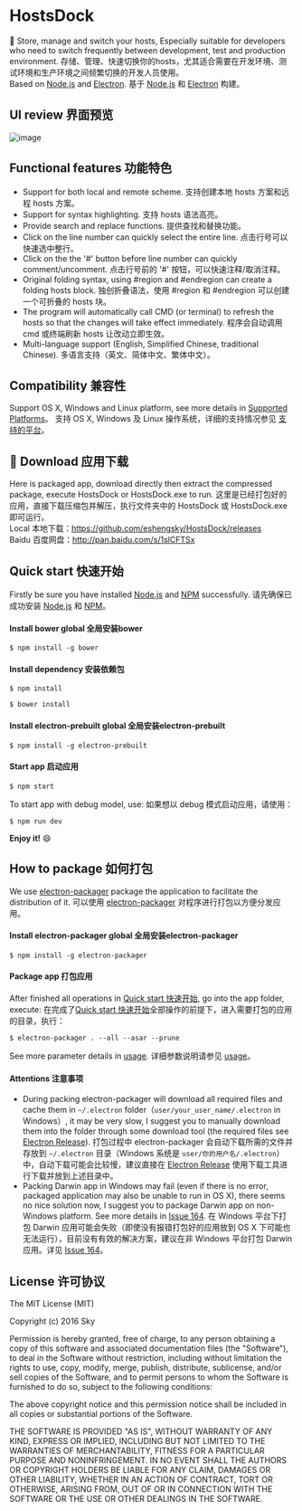 # HostsDock
:tada: Store, manage and switch your hosts, Especially suitable for developers who need to switch frequently between development, test and production environment. 存储、管理、快速切换你的hosts，尤其适合需要在开发环境、测试环境和生产环境之间频繁切换的开发人员使用。   
Based on [Node.js](https://nodejs.org) and [Electron](http://electron.atom.io/). 基于 [Node.js](https://nodejs.org) 和 [Electron](http://electron.atom.io/) 构建。

## UI review 界面预览
![image](https://github.com/eshengsky/HostsDock/blob/master/public/image/review.png)

## Functional features 功能特色
* Support for both local and remote scheme. 支持创建本地 hosts 方案和远程 hosts 方案。
* Support for syntax highlighting. 支持 hosts 语法高亮。
* Provide search and replace functions. 提供查找和替换功能。
* Click on the line number can quickly select the entire line. 点击行号可以快速选中整行。
* Click on the the '#' button before line number can quickly comment/uncomment. 点击行号前的 '#' 按钮，可以快速注释/取消注释。
* Original folding syntax, using #region and #endregion can create a folding hosts block. 独创折叠语法，使用 #region 和 #endregion 可以创建一个可折叠的 hosts 块。
* The program will automatically call CMD (or terminal) to refresh the hosts so that the changes will take effect immediately. 程序会自动调用 cmd 或终端刷新 hosts 让改动立即生效。
* Multi-language support (English, Simplified Chinese, traditional Chinese). 多语言支持（英文、简体中文、繁体中文）。

## Compatibility 兼容性
Support OS X, Windows and Linux platform, see more details in [Supported Platforms](http://electron.atom.io/docs/tutorial/supported-platforms/)。 支持 OS X, Windows 及 Linux 操作系统，详细的支持情况参见 [支持的平台](http://electron.atom.io/docs/tutorial/supported-platforms/)。

## :gift: Download 应用下载
Here is packaged app, download directly then extract the compressed package, execute HostsDock or HostsDock.exe to run. 这里是已经打包好的应用，直接下载压缩包并解压，执行文件夹中的 HostsDock 或 HostsDock.exe 即可运行。  
Local 本地下载：https://github.com/eshengsky/HostsDock/releases  
Baidu 百度网盘：http://pan.baidu.com/s/1slCFTSx  

## Quick start 快速开始
Firstly be sure you have installed [Node.js](https://nodejs.org/en/download/) and [NPM](https://www.npmjs.com/) successfully. 请先确保已成功安装 [Node.js](https://nodejs.org/en/download/) 和 [NPM](https://www.npmjs.com/)。  
#### Install bower global 全局安装bower
```shell
$ npm install -g bower
```
#### Install dependency 安装依赖包
```shell
$ npm install
```
```shell
$ bower install
```
#### Install electron-prebuilt global 全局安装electron-prebuilt
```shell
$ npm install -g electron-prebuilt
```
#### Start app 启动应用
```shell
$ npm start
```
To start app with debug model, use: 如果想以 debug 模式启动应用，请使用：
```shell
$ npm run dev
```
**Enjoy it!** :smile:

## How to package 如何打包
We use [electron-packager](https://github.com/electron-userland/electron-packager) package the application to facilitate the distribution of it. 可以使用 [electron-packager](https://github.com/electron-userland/electron-packager) 对程序进行打包以方便分发应用。
#### Install electron-packager global 全局安装electron-packager
```shell
$ npm install -g electron-packager
```
#### Package app 打包应用
After finished all operations in [Quick start 快速开始](#quick-start-快速开始), go into the app folder, execute: 在完成了[Quick start 快速开始](#quick-start-快速开始)全部操作的前提下，进入需要打包的应用的目录，执行：
```shell
$ electron-packager . --all --asar --prune
```
See more parameter details in [usage](https://github.com/electron-userland/electron-packager/blob/master/usage.txt). 详细参数说明请参见 [usage](https://github.com/electron-userland/electron-packager/blob/master/usage.txt)。

#### Attentions 注意事项
* During packing electron-packager will download all required files and cache them in `~/.electron` folder（`user/your_user_name/.electron` in Windows）, it may be very slow, I suggest you to manually download them into the folder through some download tool (the required files see [Electron Release](https://github.com/electron/electron/releases)). 打包过程中 electron-packager 会自动下载所需的文件并存放到 `~/.electron` 目录（Windows 系统是 `user/你的用户名/.electron`）中，自动下载可能会比较慢，建议直接在 [Electron Release](https://github.com/electron/electron/releases) 使用下载工具进行下载并放到上述目录中。
* Packing Darwin app in Windows may fail (even if there is no error, packaged application may also be unable to run in OS X), there seems no nice solution now, I suggest you to package Darwin app on non-Windows platform. See more details in [Issue 164](https://github.com/electron-userland/electron-packager/issues/164). 在 Windows 平台下打包 Darwin 应用可能会失败（即使没有报错打包好的应用放到 OS X 下可能也无法运行），目前没有有效的解决方案，建议在非 Windows 平台打包 Darwin 应用。详见 [Issue 164](https://github.com/electron-userland/electron-packager/issues/164)。

## License 许可协议
The MIT License (MIT)

Copyright (c) 2016 Sky

Permission is hereby granted, free of charge, to any person obtaining a copy of this software and associated documentation files (the "Software"), to deal in the Software without restriction, including without limitation the rights to use, copy, modify, merge, publish, distribute, sublicense, and/or sell copies of the Software, and to permit persons to whom the Software is furnished to do so, subject to the following conditions:

The above copyright notice and this permission notice shall be included in all copies or substantial portions of the Software.

THE SOFTWARE IS PROVIDED "AS IS", WITHOUT WARRANTY OF ANY KIND, EXPRESS OR IMPLIED, INCLUDING BUT NOT LIMITED TO THE WARRANTIES OF MERCHANTABILITY, FITNESS FOR A PARTICULAR PURPOSE AND NONINFRINGEMENT. IN NO EVENT SHALL THE AUTHORS OR COPYRIGHT HOLDERS BE LIABLE FOR ANY CLAIM, DAMAGES OR OTHER LIABILITY, WHETHER IN AN ACTION OF CONTRACT, TORT OR OTHERWISE, ARISING FROM, OUT OF OR IN CONNECTION WITH THE SOFTWARE OR THE USE OR OTHER DEALINGS IN THE SOFTWARE.
